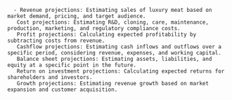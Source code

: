       - Revenue projections: Estimating sales of luxury meat based on market demand, pricing, and target audience.
       Cost projections: Estimating R&D, cloning, care, maintenance, production, marketing, and regulatory compliance costs.
       Profit projections: Calculating expected profitability by subtracting costs from revenue.
       Cashflow projections: Estimating cash inflows and outflows over a specific period, considering revenue, expenses, and working capital.
       Balance sheet projections: Estimating assets, liabilities, and equity at a specific point in the future.
       Return on investment projections: Calculating expected returns for shareholders and investors.
       Growth projections: Estimating revenue growth based on market expansion and customer acquisition.


